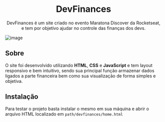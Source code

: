 <h1 align="center">DevFinances</h1>

<p align="center">DevFinances é um site criado no evento Maratona Discover da Rocketseat, e tem por objetivo ajudar no controle das finanças dos devs.</p>

![image](https://user-images.githubusercontent.com/77306471/173576378-7b17ab30-707e-4ce6-acac-be2a6c58690d.png)

<h2>Sobre</h2>
<p>O site foi desenvolvido utilizando <b>HTML</b>, <b>CSS</b> e <b>JavaScript</b> e tem layout responsivo e bem intuitivo, sendo sua principal função armazenar dados ligados a parte financeira bem como sua visualização de forma simples e objetiva.</p>

<h2>Instalação</h2>
<p>Para testar o projeto basta instalar o mesmo em sua máquina e abrir o arquivo HTML localizado em <code>path/devfinances/home.html</code></p>
